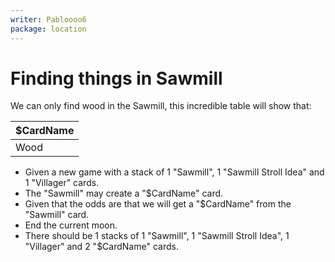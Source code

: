 ```yaml
---
writer: Pabloooo6
package: location
---
```


# Finding things in Sawmill

We can only find wood in the Sawmill, this incredible table will show that:

| $CardName |
|-----------|
| Wood      |

 * Given a new game with a stack of 1 "Sawmill", 1 "Sawmill Stroll Idea" and 1 "Villager" cards.
 * The "Sawmill" may create a "$CardName" card.
 * Given that the odds are that we will get a "$CardName" from the "Sawmill" card.
 * End the current moon.
 * There should be 1 stacks of 1 "Sawmill", 1 "Sawmill Stroll Idea", 1 "Villager" and 2 "$CardName" cards.
